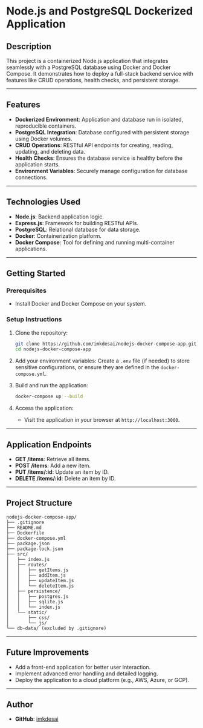 # **Node.js and PostgreSQL Dockerized Application**

## **Description**
This project is a containerized Node.js application that integrates seamlessly with a PostgreSQL database using Docker and Docker Compose. It demonstrates how to deploy a full-stack backend service with features like CRUD operations, health checks, and persistent storage.

---

## **Features**
- **Dockerized Environment**: Application and database run in isolated, reproducible containers.
- **PostgreSQL Integration**: Database configured with persistent storage using Docker volumes.
- **CRUD Operations**: RESTful API endpoints for creating, reading, updating, and deleting data.
- **Health Checks**: Ensures the database service is healthy before the application starts.
- **Environment Variables**: Securely manage configuration for database connections.

---

## **Technologies Used**
- **Node.js**: Backend application logic.
- **Express.js**: Framework for building RESTful APIs.
- **PostgreSQL**: Relational database for data storage.
- **Docker**: Containerization platform.
- **Docker Compose**: Tool for defining and running multi-container applications.

---

## **Getting Started**

### **Prerequisites**
- Install Docker and Docker Compose on your system.

### **Setup Instructions**
1. Clone the repository:
   ```bash
   git clone https://github.com/imkdesai/nodejs-docker-compose-app.git
   cd nodejs-docker-compose-app
   ```

2. Add your environment variables:
   Create a `.env` file (if needed) to store sensitive configurations, or ensure they are defined in the `docker-compose.yml`.

3. Build and run the application:
   ```bash
   docker-compose up --build
   ```

4. Access the application:
   - Visit the application in your browser at `http://localhost:3000`.

---

## **Application Endpoints**
- **GET /items**: Retrieve all items.
- **POST /items**: Add a new item.
- **PUT /items/:id**: Update an item by ID.
- **DELETE /items/:id**: Delete an item by ID.

---

## **Project Structure**
```
nodejs-docker-compose-app/
├── .gitignore
├── README.md
├── Dockerfile
├── docker-compose.yml
├── package.json
├── package-lock.json
├── src/
│   ├── index.js
│   ├── routes/
│   │   ├── getItems.js
│   │   ├── addItem.js
│   │   ├── updateItem.js
│   │   └── deleteItem.js
│   ├── persistence/
│   │   ├── postgres.js
│   │   ├── sqlite.js
│   │   └── index.js
│   └── static/
│       ├── css/
│       └── js/
└── db-data/ (excluded by .gitignore)
```

---


## **Future Improvements**
- Add a front-end application for better user interaction.
- Implement advanced error handling and detailed logging.
- Deploy the application to a cloud platform (e.g., AWS, Azure, or GCP).

---

## **Author**
- **GitHub**: [imkdesai](https://github.com/imkdesai)
